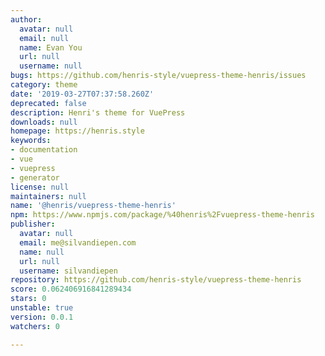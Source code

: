 ```yaml
---
author:
  avatar: null
  email: null
  name: Evan You
  url: null
  username: null
bugs: https://github.com/henris-style/vuepress-theme-henris/issues
category: theme
date: '2019-03-27T07:37:58.260Z'
deprecated: false
description: Henri's theme for VuePress
downloads: null
homepage: https://henris.style
keywords:
- documentation
- vue
- vuepress
- generator
license: null
maintainers: null
name: '@henris/vuepress-theme-henris'
npm: https://www.npmjs.com/package/%40henris%2Fvuepress-theme-henris
publisher:
  avatar: null
  email: me@silvandiepen.com
  name: null
  url: null
  username: silvandiepen
repository: https://github.com/henris-style/vuepress-theme-henris
score: 0.062406916841289434
stars: 0
unstable: true
version: 0.0.1
watchers: 0

---
```


